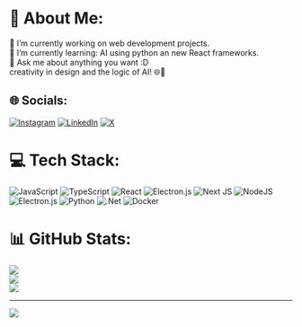 # 💫 About Me:
🔧 I’m currently working on web development projects.<br>🌱 I’m currently learning: AI using python an new React frameworks.<br>💬 Ask me about anything you want :D<br>creativity in design and the logic of AI! 🌐🤖


## 🌐 Socials:
[![Instagram](https://img.shields.io/badge/Instagram-%23E4405F.svg?logo=Instagram&logoColor=white)](https://instagram.com/mojtabafs) [![LinkedIn](https://img.shields.io/badge/LinkedIn-%230077B5.svg?logo=linkedin&logoColor=white)](https://linkedin.com/in/mojtabafs) [![X](https://img.shields.io/badge/X-black.svg?logo=X&logoColor=white)](https://x.com/mojtabafs) 

# 💻 Tech Stack:
![JavaScript](https://img.shields.io/badge/javascript-%23323330.svg?style=for-the-badge&logo=javascript&logoColor=%23F7DF1E) ![TypeScript](https://img.shields.io/badge/typescript-%23007ACC.svg?style=for-the-badge&logo=typescript&logoColor=white) ![React](https://img.shields.io/badge/react-%2320232a.svg?style=for-the-badge&logo=react&logoColor=%2361DAFB) ![Electron.js](https://img.shields.io/badge/Electron-191970?style=for-the-badge&logo=Electron&logoColor=white) ![Next JS](https://img.shields.io/badge/Next-black?style=for-the-badge&logo=next.js&logoColor=white) ![NodeJS](https://img.shields.io/badge/node.js-6DA55F?style=for-the-badge&logo=node.js&logoColor=white) ![Electron.js](https://img.shields.io/badge/Electron-191970?style=for-the-badge&logo=Electron&logoColor=white) ![Python](https://img.shields.io/badge/python-3670A0?style=for-the-badge&logo=python&logoColor=ffdd54) ![.Net](https://img.shields.io/badge/.NET-5C2D91?style=for-the-badge&logo=.net&logoColor=white) ![Docker](https://img.shields.io/badge/docker-%230db7ed.svg?style=for-the-badge&logo=docker&logoColor=white)
# 📊 GitHub Stats:
![](https://github-readme-stats.vercel.app/api?username=mojtabafs&theme=shadow_green&hide_border=true&include_all_commits=false&count_private=false)<br/>
![](https://github-readme-streak-stats.herokuapp.com/?user=mojtabafs&theme=shadow_green&hide_border=true)<br/>
![](https://github-readme-stats.vercel.app/api/top-langs/?username=mojtabafs&theme=shadow_green&hide_border=true&include_all_commits=false&count_private=false&layout=compact)

---
[![](https://visitcount.itsvg.in/api?id=mojtabafs&icon=2&color=9)](https://visitcount.itsvg.in)

<!-- Proudly created with GPRM ( https://gprm.itsvg.in ) -->
